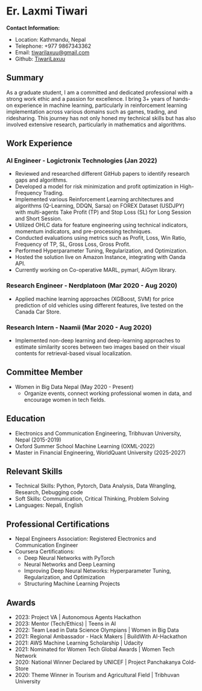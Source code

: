 # Er. Laxmi Tiwari

**Contact Information:**
- Location: Kathmandu, Nepal
- Telephone: +977 9867343362
- Email: tiwarilaxuu@gmail.com
- Github: [TiwariLaxuu](https://github.com/TiwariLaxuu)

## Summary
As a graduate student, I am a committed and dedicated professional with a strong work ethic and a passion for excellence. I bring 3+ years of hands-on experience in machine learning, particularly in reinforcement learning implementation across various domains such as games, trading, and ridesharing. This journey has not only honed my technical skills but has also involved extensive research, particularly in mathematics and algorithms.

## Work Experience

### AI Engineer - Logictronix Technologies (Jan 2022)
- Reviewed and researched different GitHub papers to identify research gaps and algorithms.
- Developed a model for risk minimization and profit optimization in High-Frequency Trading.
- Implemented various Reinforcement Learning architectures and algorithms (Q-Learning, DDQN, Sarsa) on FOREX Dataset (USDJPY) with multi-agents Take Profit (TP) and Stop Loss (SL) for Long Session and Short Session.
- Utilized OHLC data for feature engineering using technical indicators, momentum indicators, and pre-processing techniques.
- Conducted evaluations using metrics such as Profit, Loss, Win Ratio, Frequency of TP, SL, Gross Loss, Gross Profit.
- Performed Hyperparameter Tuning, Regularization, and Optimization.
- Hosted the solution live on Amazon Instance, integrating with Oanda API.
- Currently working on Co-operative MARL, pymarl, AiGym library.

### Research Engineer - Nerdplatoon (Mar 2020 - Aug 2020)
- Applied machine learning approaches (XGBoost, SVM) for price prediction of old vehicles using different features, live tested on the Canada Car Store.

### Research Intern - Naamii (Mar 2020 - Aug 2020)
- Implemented non-deep learning and deep-learning approaches to estimate similarity scores between two images based on their visual contents for retrieval-based visual localization.

## Committee Member
- Women in Big Data Nepal (May 2020 - Present)
  - Organize events, connect working professional women in data, and encourage women in tech fields.

## Education
- Electronics and Communication Engineering, Tribhuvan University, Nepal (2015-2019)
- Oxford Summer School Machine Learning (OXML-2022)
- Master in Financial Engineering, WorldQuant University (2025-2027)

## Relevant Skills
- Technical Skills: Python, Pytorch, Data Analysis, Data Wrangling, Research, Debugging code
- Soft Skills: Communication, Critical Thinking, Problem Solving
- Languages: Nepali, English

## Professional Certifications
- Nepal Engineers Association: Registered Electronics and Communication Engineer
- Coursera Certifications:
  - Deep Neural Networks with PyTorch
  - Neural Networks and Deep Learning
  - Improving Deep Neural Networks: Hyperparameter Tuning, Regularization, and Optimization
  - Structuring Machine Learning Projects

## Awards
- 2023: Project VA | Autonomous Agents Hackathon
- 2023: Mentor (Tech/Ethics) | Teens in AI
- 2022: Team Lead in Data Science Olympians | Women in Big Data
- 2021: Regional Ambassador - Hack Makers | BuildWith AI-Hackathon
- 2021: AWS Machine Learning Scholarship | Udacity
- 2021: Nominated for Women Tech Global Awards | Women Tech Network
- 2020: National Winner Declared by UNICEF | Project Panchakanya Cold-Store
- 2020: Theme Winner in Tourism and Agricultural Field | Tribhuvan University

